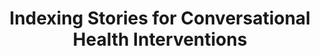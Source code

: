 ---
name: "Indexing Stories For Conversational Health Interventions"
title: "Indexing Stories for Conversational Health Interventions"
project: null
event: "AAAI Spring Symposium on Data Driven Wellness: From Self-Tracking to Behavior Change"
authors:
- name: "Manuvinakurike, R."
- name: "Barry, B."
- name: "Bickmore, T."
year: 2013
resources:
- name: "AAAI13-ramesh"
  src: "AAAI13-ramesh.pdf"
external_url: null
draft: false 
headless: true
---